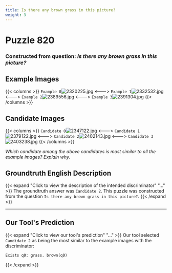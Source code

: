 ```yaml
---
title: Is there any brown grass in this picture?
weight: 3
---
```


# Puzzle 820
### Constructed from question: _Is there any brown grass in this picture?_


## Example Images
{{< columns >}}
`Example 0`![2320225.jpg](/gqa_images/2320225.jpg)
<--->
`Example 1`![2332532.jpg](/gqa_images/2332532.jpg)
<--->
`Example 2`![2389556.jpg](/gqa_images/2389556.jpg)
<--->
`Example 3`![2391304.jpg](/gqa_images/2391304.jpg)
{{< /columns >}}

## Candidate Images
{{< columns >}}
`Candidate 0`![2347122.jpg](/gqa_images/2347122.jpg)
<--->
`Candidate 1`![2379122.jpg](/gqa_images/2379122.jpg)
<--->
`Candidate 2`![2402143.jpg](/gqa_images/2402143.jpg)
<--->
`Candidate 3`![2403238.jpg](/gqa_images/2403238.jpg)
{{< /columns >}}

*Which candidate among the above candidates is most similar to all the example images? Explain why.*

## Groundtruth English Description

{{< expand "Click to view the description of the intended discriminator" "..." >}}
The groundtruth answer was `Candidate 2`. This puzzle was constructed from the question `Is there any brown grass in this picture?`.
{{< /expand >}}

---

## Our Tool's Prediction

{{< expand "Click to view our tool's prediction" "..." >}}
Our tool selected `Candidate 2` as being the most similar to the example images with the discriminator:
```plaintext
Exists q0: grass. brown(q0)
```
{{< /expand >}}
